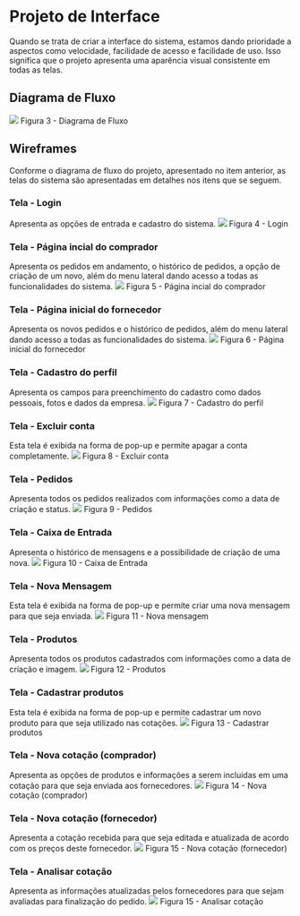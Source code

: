 
# Projeto de Interface

Quando se trata de criar a interface do sistema, estamos dando prioridade a aspectos como velocidade, facilidade de acesso e facilidade de uso. Isso significa que o projeto apresenta uma aparência visual consistente em todas as telas.

## Diagrama de Fluxo

<img src="https://github.com/ICEI-PUC-Minas-PMV-ADS/pmv-ads-2023-2-e2-proj-int-t2-grupo-2-hortidot/blob/ba111e486641475bae8a2a8fd146e2d5a4b5ca1b/docs/img/Diagrama%20de%20Fluxo.jpg" />
Figura 3 - Diagrama de Fluxo

## Wireframes

Conforme o diagrama de fluxo do projeto, apresentado no item anterior, as telas do sistema são apresentadas em detalhes nos itens que se seguem.

### Tela - Login

Apresenta as opções de entrada e cadastro do sistema.
<img src="https://github.com/ICEI-PUC-Minas-PMV-ADS/pmv-ads-2023-2-e2-proj-int-t2-grupo-2-hortidot/blob/107df6b8ee825cc9da3e8255f55c0a465ccfe2a2/docs/img/Login.jpg" />
Figura 4 - Login

### Tela - Página incial do comprador

Apresenta os pedidos em andamento, o histórico de pedidos, a opção de criação de um novo, além do menu lateral dando acesso a todas as funcionalidades do sistema.
<img src="https://github.com/ICEI-PUC-Minas-PMV-ADS/pmv-ads-2023-2-e2-proj-int-t2-grupo-2-hortidot/blob/107df6b8ee825cc9da3e8255f55c0a465ccfe2a2/docs/img/P%C3%A1gina%20inicial%20(comprador).jpg" />
Figura 5 - Página incial do comprador

### Tela - Página inicial do fornecedor

Apresenta os novos pedidos e o histórico de pedidos, além do menu lateral dando acesso a todas as funcionalidades do sistema.
<img src="https://github.com/ICEI-PUC-Minas-PMV-ADS/pmv-ads-2023-2-e2-proj-int-t2-grupo-2-hortidot/blob/107df6b8ee825cc9da3e8255f55c0a465ccfe2a2/docs/img/P%C3%A1gina%20inicial%20(fornecedor).jpg" />
Figura 6 - Página inicial do fornecedor

### Tela - Cadastro do perfil

Apresenta os campos para preenchimento do cadastro como dados pessoais, fotos e dados da empresa. 
<img src="https://github.com/ICEI-PUC-Minas-PMV-ADS/pmv-ads-2023-2-e2-proj-int-t2-grupo-2-hortidot/blob/107df6b8ee825cc9da3e8255f55c0a465ccfe2a2/docs/img/Cadastro%20do%20perfil.jpg" />
Figura 7 - Cadastro do perfil

### Tela - Excluir conta
Esta tela é exibida na forma de pop-up e permite apagar a conta completamente.
<img src="https://github.com/ICEI-PUC-Minas-PMV-ADS/pmv-ads-2023-2-e2-proj-int-t2-grupo-2-hortidot/blob/107df6b8ee825cc9da3e8255f55c0a465ccfe2a2/docs/img/Excluir%20conta.jpg" />
Figura 8 - Excluir conta

### Tela - Pedidos

Apresenta todos os pedidos realizados com informações como a data de criação e status.
<img src="https://github.com/ICEI-PUC-Minas-PMV-ADS/pmv-ads-2023-2-e2-proj-int-t2-grupo-2-hortidot/blob/107df6b8ee825cc9da3e8255f55c0a465ccfe2a2/docs/img/Pedidos.jpg" />
Figura 9 - Pedidos

### Tela - Caixa de Entrada

Apresenta o histórico de mensagens e a possibilidade de criação de uma nova.
<img src="https://github.com/ICEI-PUC-Minas-PMV-ADS/pmv-ads-2023-2-e2-proj-int-t2-grupo-2-hortidot/blob/107df6b8ee825cc9da3e8255f55c0a465ccfe2a2/docs/img/Caixa%20de%20entrada.jpg" />
Figura 10 - Caixa de Entrada

### Tela - Nova Mensagem

Esta tela é exibida na forma de pop-up e permite criar uma nova mensagem para que seja enviada.
<img src="https://github.com/ICEI-PUC-Minas-PMV-ADS/pmv-ads-2023-2-e2-proj-int-t2-grupo-2-hortidot/blob/107df6b8ee825cc9da3e8255f55c0a465ccfe2a2/docs/img/Nova%20mensagem.jpg" />
Figura 11 - Nova mensagem

### Tela - Produtos

Apresenta todos os produtos cadastrados com informações como a data de criação e imagem.
<img src="https://github.com/ICEI-PUC-Minas-PMV-ADS/pmv-ads-2023-2-e2-proj-int-t2-grupo-2-hortidot/blob/107df6b8ee825cc9da3e8255f55c0a465ccfe2a2/docs/img/Produtos.jpg" />
Figura 12 - Produtos

### Tela - Cadastrar produtos

Esta tela é exibida na forma de pop-up e permite cadastrar um novo produto para que seja utilizado nas cotações.
<img src="https://github.com/ICEI-PUC-Minas-PMV-ADS/pmv-ads-2023-2-e2-proj-int-t2-grupo-2-hortidot/blob/107df6b8ee825cc9da3e8255f55c0a465ccfe2a2/docs/img/Cadastrar%20produto.jpg" />
Figura 13 - Cadastrar produtos

### Tela - Nova cotação (comprador)

Apresenta as opções de produtos e informações a serem incluidas em uma cotação para que seja enviada aos fornecedores.
<img src="https://github.com/ICEI-PUC-Minas-PMV-ADS/pmv-ads-2023-2-e2-proj-int-t2-grupo-2-hortidot/blob/107df6b8ee825cc9da3e8255f55c0a465ccfe2a2/docs/img/Nova%20cota%C3%A7%C3%A3o%20(comprador).jpg" />
Figura 14 -  Nova cotação (comprador)

### Tela - Nova cotação (fornecedor)

Apresenta a cotação recebida para que seja editada e atualizada de acordo com os preços deste fornecedor.
<img src="https://github.com/ICEI-PUC-Minas-PMV-ADS/pmv-ads-2023-2-e2-proj-int-t2-grupo-2-hortidot/blob/107df6b8ee825cc9da3e8255f55c0a465ccfe2a2/docs/img/Nova%20cota%C3%A7%C3%A3o%20(fornecedor).jpg" />
Figura 15 -  Nova cotação (fornecedor)

### Tela - Analisar cotação

Apresenta as informações atualizadas pelos fornecedores para que sejam avaliadas para finalização do pedido.
<img src="https://github.com/ICEI-PUC-Minas-PMV-ADS/pmv-ads-2023-2-e2-proj-int-t2-grupo-2-hortidot/blob/107df6b8ee825cc9da3e8255f55c0a465ccfe2a2/docs/img/Analisar%20cota%C3%A7%C3%A3o%20(comprador).jpg" />
Figura 15 -  Analisar cotação
